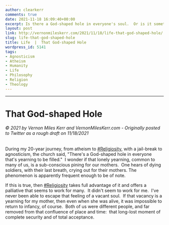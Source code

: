 ```yaml
---
author: clearkerr
comments: true
date: 2021-11-18 16:09:40+00:00
excerpt: Is there a God-shaped hole in everyone's soul.  Or is it something more primal?
layout: post
link: http://vernonmileskerr.com/2021/11/18/life-that-god-shaped-hole/
slug: life-that-god-shaped-hole
title: Life  |  That God-shaped Hole
wordpress_id: 5141
tags:
- Agnosticism
- Atheism
- Humanity
- Life
- Philosophy
- Religion
- Theology
---
```


* * *




# That God-shaped Hole




###### © 2021 by Vernon Miles Kerr and VernonMilesKerr.com - Originally posted to Twitter as a rough draft on 11/18/2021






During my 20-year journey, from atheism to [#Religiosity](https://twitter.com/hashtag/Religiosity?src=hashtag_click), with a jail-break to agnosticism, the church said, "There's a God-shaped hole in everyone that's yearning to be filled."  I wonder if that lonely yearning, common to many of us, is a sub-conscious pining for our mothers.  One hears of dying soldiers, with their last breath, crying out for their mothers. The phenomenon is apparently frequent enough to be of note. 







If this is true, then [#Religiosity](https://twitter.com/hashtag/Religiosity?src=hashtag_click) takes full advantage of it and offers a palliative that seems to work for many.  It didn't seem to work for me.  I've never been able to escape that feeling of a vacant soul.  If that vacancy is a yearning for my mother, then even when she was alive, it was impossible to return to infancy, of course.  Both of us were different people, and far removed from that confluence of place and time:  that long-lost moment of complete security and of total acceptance.



